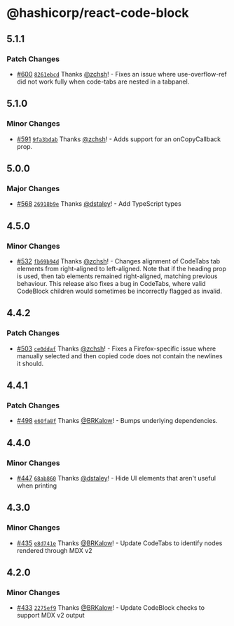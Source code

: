 # @hashicorp/react-code-block

## 5.1.1

### Patch Changes

- [#600](https://github.com/hashicorp/react-components/pull/600) [`8261ebcd`](https://github.com/hashicorp/react-components/commit/8261ebcd4059d3899cd4c67263c58ef6f785ed0a) Thanks [@zchsh](https://github.com/zchsh)! - Fixes an issue where use-overflow-ref did not work fully when code-tabs are nested in a tabpanel.

## 5.1.0

### Minor Changes

- [#591](https://github.com/hashicorp/react-components/pull/591) [`9fa3bdab`](https://github.com/hashicorp/react-components/commit/9fa3bdab34d4f719cf73307f3adb0ff414e35f65) Thanks [@zchsh](https://github.com/zchsh)! - Adds support for an onCopyCallback prop.

## 5.0.0

### Major Changes

- [#568](https://github.com/hashicorp/react-components/pull/568) [`26918b9e`](https://github.com/hashicorp/react-components/commit/26918b9e32b3d4882bb18786f09eaa63c178bbc6) Thanks [@dstaley](https://github.com/dstaley)! - Add TypeScript types

## 4.5.0

### Minor Changes

- [#532](https://github.com/hashicorp/react-components/pull/532) [`fb69b94d`](https://github.com/hashicorp/react-components/commit/fb69b94d205f4f264a66648888495a5401a17e0f) Thanks [@zchsh](https://github.com/zchsh)! - Changes alignment of CodeTabs tab elements from right-aligned to left-aligned. Note that if the heading prop is used, then tab elements remained right-aligned, matching previous behaviour. This release also fixes a bug in CodeTabs, where valid CodeBlock children would sometimes be incorrectly flagged as invalid.

## 4.4.2

### Patch Changes

- [#503](https://github.com/hashicorp/react-components/pull/503) [`ce0ddaf`](https://github.com/hashicorp/react-components/commit/ce0ddafd0555d133a48531aefd1e614432d2d593) Thanks [@zchsh](https://github.com/zchsh)! - Fixes a Firefox-specific issue where manually selected and then copied code does not contain the newlines it should.

## 4.4.1

### Patch Changes

- [#498](https://github.com/hashicorp/react-components/pull/498) [`e60fa8f`](https://github.com/hashicorp/react-components/commit/e60fa8f437a98f97f6c0ed396f194192cf5e376e) Thanks [@BRKalow](https://github.com/BRKalow)! - Bumps underlying dependencies.

## 4.4.0

### Minor Changes

- [#447](https://github.com/hashicorp/react-components/pull/447) [`68ab860`](https://github.com/hashicorp/react-components/commit/68ab860ae59f6df3b81a57eee953f6c33af3a75b) Thanks [@dstaley](https://github.com/dstaley)! - Hide UI elements that aren't useful when printing

## 4.3.0

### Minor Changes

- [#435](https://github.com/hashicorp/react-components/pull/435) [`e8d741e`](https://github.com/hashicorp/react-components/commit/e8d741eb4d599af4d77a086cc4041754db35790e) Thanks [@BRKalow](https://github.com/BRKalow)! - Update CodeTabs to identify nodes rendered through MDX v2

## 4.2.0

### Minor Changes

- [#433](https://github.com/hashicorp/react-components/pull/433) [`2275ef9`](https://github.com/hashicorp/react-components/commit/2275ef92f7cf2b00d413c465bafde636ea7fb9fa) Thanks [@BRKalow](https://github.com/BRKalow)! - Update CodeBlock checks to support MDX v2 output
